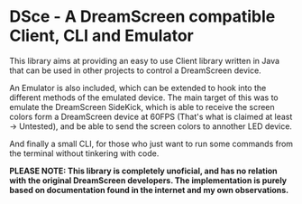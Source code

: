 # DSce - A DreamScreen compatible Client, CLI and Emulator

This library aims at providing an easy to use Client library written in Java that can be used in other projects to control a DreamScreen device.

An Emulator is also included, which can be extended to hook into the different methods of the emulated device. The main target of this was to emulate the DreamScreen SideKick, which is able to receive the screen colors form a DreamScreen device at 60FPS (That's what is claimed at least -> Untested), and be able to send the screen colors to annother LED device.

And finally a small CLI, for those who just want to run some commands from the terminal without tinkering with code.

**PLEASE NOTE: This library is completely unoficial, and has no relation with the original DreamScreen developers. The implementation is purely based on documentation found in the internet and my own observations.**
